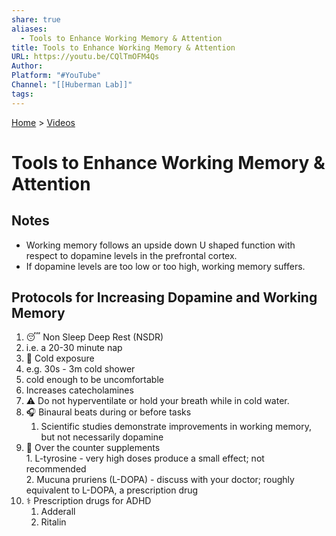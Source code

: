 ```yaml
---  
share: true  
aliases:  
  - Tools to Enhance Working Memory & Attention  
title: Tools to Enhance Working Memory & Attention  
URL: https://youtu.be/CQlTmOFM4Qs  
Author:   
Platform: "#YouTube"  
Channel: "[[Huberman Lab]]"  
tags:   
---  
```

[Home](../index.md) > [Videos](./index.md)  
# Tools to Enhance Working Memory & Attention  
## Notes  
- Working memory follows an upside down U shaped function with respect to dopamine levels in the prefrontal cortex.  
- If dopamine levels are too low or too high, working memory suffers.  
  
## Protocols for Increasing Dopamine and Working Memory  
1. 😴 Non Sleep Deep Rest (NSDR)  
  1. i.e. a 20-30 minute nap  
2. 🥶 Cold exposure  
  1. e.g. 30s - 3m cold shower  
  2. cold enough to be uncomfortable  
  3. Increases catecholamines  
  4. ⚠️ Do not hyperventilate or hold your breath while in cold water.  
3. 🎧 Binaural beats during or before tasks  
    1. Scientific studies demonstrate improvements in working memory, but not necessarily dopamine  
4. 💊 Over the counter supplements  
        1. L-tyrosine - very high doses produce a small effect; not recommended  
        2. Mucuna pruriens (L-DOPA) - discuss with your doctor; roughly equivalent to L-DOPA, a prescription drug  
5. ⚕️ Prescription drugs for ADHD  
    1. Adderall  
    2. Ritalin  
